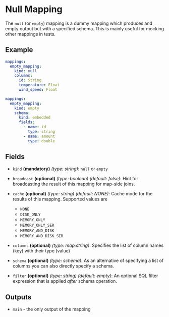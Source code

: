# Null Mapping

The `null` (or `empty`) mapping is a dummy mapping which produces and empty output but with a specified schema. This
is mainly useful for mocking other mappings in tests.

## Example
```yaml
mappings:
  empty_mapping:
    kind: null
    columns:
      id: String
      temperature: Float
      wind_speed: Float
```

```yaml
mappings:
  empty_mapping:
    kind: empty
    schema:
      kind: embedded
      fields:
        - name: id
          type: string
        - name: amount
          type: double
```

## Fields
* `kind` **(mandatory)** *(type: string)*: `null` or `empty`

* `broadcast` **(optional)** *(type: boolean)* *(default: false)*:
  Hint for broadcasting the result of this mapping for map-side joins.

* `cache` **(optional)** *(type: string)* *(default: NONE)*:
  Cache mode for the results of this mapping. Supported values are
    * `NONE`
    * `DISK_ONLY`
    * `MEMORY_ONLY`
    * `MEMORY_ONLY_SER`
    * `MEMORY_AND_DISK`
    * `MEMORY_AND_DISK_SER`

* `columns` **(optional)** *(type: map:string)*:
  Specifies the list of column names (key) with their type (value)

* `schema` **(optional)** *(type: schema)*:
  As an alternative of specifying a list of columns you can also directly specify a schema.

* `filter` **(optional)** *(type: string)* *(default: empty)*:
  An optional SQL filter expression that is applied *after* schema operation.


## Outputs
* `main` - the only output of the mapping

